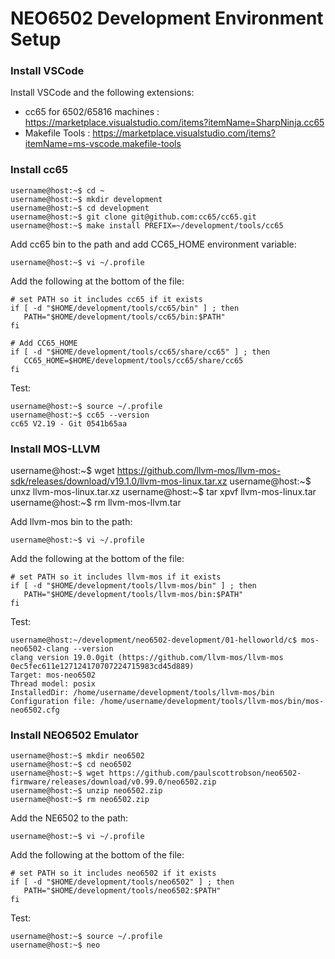 # NEO6502 Development Environment Setup

### Install VSCode

Install VSCode and the following extensions:

- cc65 for 6502/65816 machines : https://marketplace.visualstudio.com/items?itemName=SharpNinja.cc65
- Makefile Tools : https://marketplace.visualstudio.com/items?itemName=ms-vscode.makefile-tools


### Install cc65

```
username@host:~$ cd ~
username@host:~$ mkdir development
username@host:~$ cd development
username@host:~$ git clone git@github.com:cc65/cc65.git
username@host:~$ make install PREFIX=~/development/tools/cc65
```

Add cc65 bin to the path and add CC65_HOME environment variable:

```
username@host:~$ vi ~/.profile
```

Add the following at the bottom of the file:

```
# set PATH so it includes cc65 if it exists
if [ -d "$HOME/development/tools/cc65/bin" ] ; then
   PATH="$HOME/development/tools/cc65/bin:$PATH"
fi

# Add CC65_HOME
if [ -d "$HOME/development/tools/cc65/share/cc65" ] ; then
   CC65_HOME=$HOME/development/tools/cc65/share/cc65
fi
```

Test:

```
username@host:~$ source ~/.profile
username@host:~$ cc65 --version
cc65 V2.19 - Git 0541b65aa
```

### Install MOS-LLVM

username@host:~$ wget https://github.com/llvm-mos/llvm-mos-sdk/releases/download/v19.1.0/llvm-mos-linux.tar.xz
username@host:~$ unxz llvm-mos-linux.tar.xz
username@host:~$ tar xpvf llvm-mos-linux.tar
username@host:~$ rm llvm-mos-llvm.tar

Add llvm-mos bin to the path:

```
username@host:~$ vi ~/.profile
```

Add the following at the bottom of the file:

```
# set PATH so it includes llvm-mos if it exists
if [ -d "$HOME/development/tools/llvm-mos/bin" ] ; then
   PATH="$HOME/development/tools/llvm-mos/bin:$PATH"
fi
```

Test:

```
username@host:~/development/neo6502-development/01-helloworld/c$ mos-neo6502-clang --version
clang version 19.0.0git (https://github.com/llvm-mos/llvm-mos 0ec5fec611e127124170707224715983cd45d889)
Target: mos-neo6502
Thread model: posix
InstalledDir: /home/username/development/tools/llvm-mos/bin
Configuration file: /home/username/development/tools/llvm-mos/bin/mos-neo6502.cfg
```

### Install NEO6502 Emulator

```
username@host:~$ mkdir neo6502
username@host:~$ cd neo6502
username@host:~$ wget https://github.com/paulscottrobson/neo6502-firmware/releases/download/v0.99.0/neo6502.zip
username@host:~$ unzip neo6502.zip
username@host:~$ rm neo6502.zip
```

Add the NE6502 to the path:

```
username@host:~$ vi ~/.profile
```

Add the following at the bottom of the file:

```
# set PATH so it includes neo6502 if it exists
if [ -d "$HOME/development/tools/neo6502" ] ; then
   PATH="$HOME/development/tools/neo6502:$PATH"
fi
```

Test:

```
username@host:~$ source ~/.profile
username@host:~$ neo
```